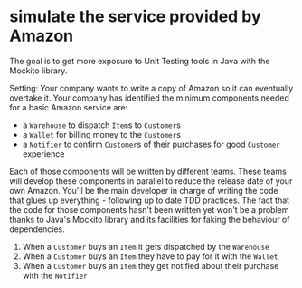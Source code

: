# simulate the service provided by Amazon

The goal is to get more exposure to Unit Testing tools in Java with the Mockito library.

Setting: Your company wants to write a copy of Amazon so it can eventually overtake it. Your company has identified the minimum
components needed for a basic Amazon service are:

- a `Warehouse` to dispatch `Item`s to `Customer`s
- a `Wallet` for billing money to the `Customer`s
- a `Notifier` to confirm `Customer`s of their purchases for good `Customer` experience

Each of those components will be written by different teams. These teams will develop these components in parallel to reduce the
release date of your own Amazon. You'll be the main developer in charge of writing the code that glues up everything - following
up to date TDD practices. The fact that the code for those components hasn't been written yet won't be a problem thanks to
Java's Mockito library and its facilities for faking the behaviour of dependencies.

1. When a `Customer` buys an `Item` it gets dispatched by the `Warehouse`
2. When a `Customer` buys an `Item` they have to pay for it with the `Wallet`
3. When a `Customer` buys an `Item` they get notified about their purchase with the `Notifier`